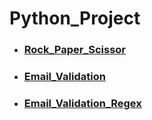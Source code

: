 # Python_Project
- <h3><a href="https://github.com/SamidhaTandel/Python_Project.git">Rock_Paper_Scissor</a></h3>
- <h3><a href="https://github.com/SamidhaTandel/Python_Project.git">Email_Validation</a></h3>
- <h3><a href="https://github.com/SamidhaTandel/Python_Project.git">Email_Validation_Regex</a></h3>



